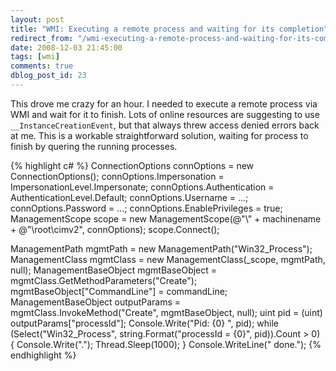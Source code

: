 ```yaml
---
layout: post
title: "WMI: Executing a remote process and waiting for its completion"
redirect_from: "/wmi-executing-a-remote-process-and-waiting-for-its-completion/"
date: 2008-12-03 21:45:00
tags: [wmi]
comments: true
dblog_post_id: 23
---
```

This drove me crazy for an hour. I needed to execute a remote process via WMI and wait for it to finish. Lots of online resources are suggesting to use `__InstanceCreationEvent`, but that always threw access denied errors back at me. This is a workable straightforward solution, waiting for process to finish by quering the running processes.

{% highlight c# %}
ConnectionOptions connOptions = new ConnectionOptions();
connOptions.Impersonation = ImpersonationLevel.Impersonate;
connOptions.Authentication = AuthenticationLevel.Default;
connOptions.Username = ...;
connOptions.Password = ...;
connOptions.EnablePrivileges = true;
ManagementScope scope = new ManagementScope(@"\\" + machinename + @"\root\cimv2", connOptions);
scope.Connect();

ManagementPath mgmtPath = new ManagementPath("Win32_Process");
ManagementClass mgmtClass = new ManagementClass(_scope, mgmtPath, null);
ManagementBaseObject mgmtBaseObject = mgmtClass.GetMethodParameters("Create");
mgmtBaseObject["CommandLine"] = commandLine;
ManagementBaseObject outputParams = mgmtClass.InvokeMethod("Create", mgmtBaseObject, null);
uint pid = (uint) outputParams["processId"];
Console.Write("Pid: {0} ", pid);
while (Select("Win32_Process", string.Format("processId = {0}", pid)).Count > 0)
{
  Console.Write(".");
  Thread.Sleep(1000);
}
Console.WriteLine(" done.");
{% endhighlight %}
